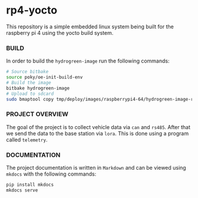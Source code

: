 # rp4-yocto

This repository is a simple embedded linux system being built for the raspberry pi 4 using the yocto build system.

### BUILD
In order to build the `hydrogreen-image` run the following commands:
``` bash
# Source bitbake
source poky/oe-init-build-env
# Build the image
bitbake hydrogreen-image
# Upload to sdcard
sudo bmaptool copy tmp/deploy/images/raspberrypi4-64/hydrogreen-image-raspberrypi4-64.rootfs.wic.bz2 <sdcard_device_file>
```

### PROJECT OVERVIEW
The goal of the project is to collect vehicle data via `can` and `rs485`.
After that we send the data to the base station via `lora`. This is done using a program called `telemetry`.

### DOCUMENTATION
The project documentation is written in `Markdown` and can be viewed using `mkdocs` with the following commands:
``` bash
pip install mkdocs
mkdocs serve
```
